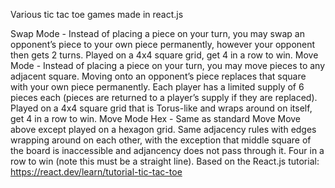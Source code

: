 Various tic tac toe games made in react.js

Swap Mode - Instead of placing a piece on your turn, you may swap an opponent’s piece to your own piece permanently, however your opponent then gets 2 turns. Played on a 4x4 square grid, get 4 in a row to win.
Move Mode - Instead of placing a piece on your turn, you may move pieces to any adjacent square. Moving onto an opponent’s piece replaces that square with your own piece permanently. Each player has a limited supply of 6 pieces each (pieces are returned to a player’s supply if they are replaced). Played on a 4x4 square grid that is Torus-like and wraps around on itself, get 4 in a row to win.
Move Mode Hex - Same as standard Move Move above except played on a hexagon grid. Same adjacency rules with edges wrapping around on each other, with the exception that middle square of the board is inaccessible and adjancency does not pass through it. Four in a row to win (note this must be a straight line).
Based on the React.js tutorial: https://react.dev/learn/tutorial-tic-tac-toe
